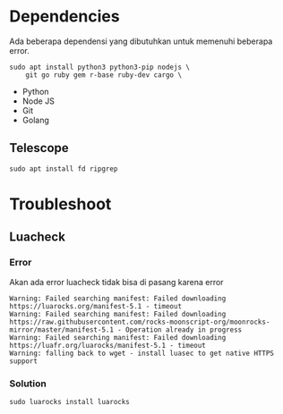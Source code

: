# Dependencies
Ada beberapa dependensi yang dibutuhkan untuk memenuhi beberapa error.

```
sudo apt install python3 python3-pip nodejs \
    git go ruby gem r-base ruby-dev cargo \
```

- Python
- Node JS
- Git
- Golang

## Telescope

```
sudo apt install fd ripgrep
```

# Troubleshoot

## Luacheck

### Error
Akan ada error luacheck tidak bisa di pasang karena error

```
Warning: Failed searching manifest: Failed downloading https://luarocks.org/manifest-5.1 - timeout
Warning: Failed searching manifest: Failed downloading https://raw.githubusercontent.com/rocks-moonscript-org/moonrocks-mirror/master/manifest-5.1 - Operation already in progress
Warning: Failed searching manifest: Failed downloading https://luafr.org/luarocks/manifest-5.1 - timeout
Warning: falling back to wget - install luasec to get native HTTPS support
```

### Solution
```
sudo luarocks install luarocks
```
